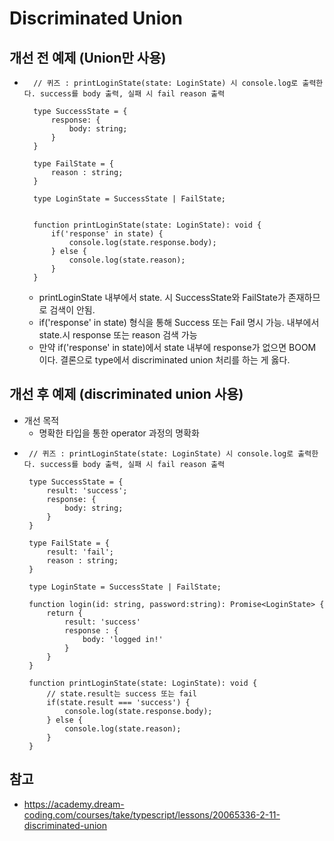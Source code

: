 # Discriminated Union


## 개선 전 예제 (Union만 사용)
- ```
    // 퀴즈 : printLoginState(state: LoginState) 시 console.log로 출력한다. success를 body 출력, 실패 시 fail reason 출력

    type SuccessState = {
        response: {
            body: string;
        }
    }

    type FailState = {
        reason : string;
    }

    type LoginState = SuccessState | FailState;


    function printLoginState(state: LoginState): void {
        if('response' in state) {
            console.log(state.response.body);
        } else {
            console.log(state.reason);
        }
    }
  ```
    - printLoginState 내부에서 state. 시 SuccessState와 FailState가 존재하므로 검색이 안됨.
    - if('response' in state) 형식을 통해 Success 또는 Fail 명시 가능. 내부에서 state.시 response 또는 reason 검색 가능
    - 만약 if('response' in state)에서 state 내부에 response가 없으면 BOOM 이다. 결론으로 type에서 discriminated union 처리를 하는 게 옳다.

## 개선 후 예제 (discriminated union 사용)
 - 개선 목적
    - 명확한 타입을 통한 operator 과정의 명확화
 - ```
    // 퀴즈 : printLoginState(state: LoginState) 시 console.log로 출력한다. success를 body 출력, 실패 시 fail reason 출력

    type SuccessState = {
        result: 'success';
        response: {
            body: string;
        }
    }

    type FailState = {
        result: 'fail';
        reason : string;
    }

    type LoginState = SuccessState | FailState;

    function login(id: string, password:string): Promise<LoginState> {
        return {
            result: 'success'
            response : {
                body: 'logged in!'
            }
        }
    }

    function printLoginState(state: LoginState): void {
        // state.result는 success 또는 fail
        if(state.result === 'success') {
            console.log(state.response.body);
        } else {
            console.log(state.reason);
        }
    }
   ``` 


## 참고
 - https://academy.dream-coding.com/courses/take/typescript/lessons/20065336-2-11-discriminated-union